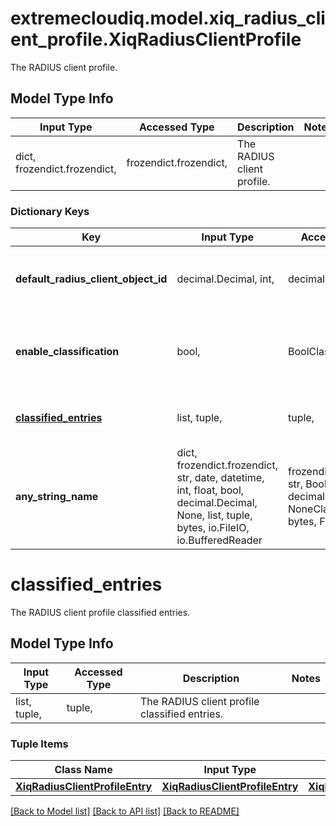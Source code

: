 # extremecloudiq.model.xiq_radius_client_profile.XiqRadiusClientProfile

The RADIUS client profile.

## Model Type Info
Input Type | Accessed Type | Description | Notes
------------ | ------------- | ------------- | -------------
dict, frozendict.frozendict,  | frozendict.frozendict,  | The RADIUS client profile. | 

### Dictionary Keys
Key | Input Type | Accessed Type | Description | Notes
------------ | ------------- | ------------- | ------------- | -------------
**default_radius_client_object_id** | decimal.Decimal, int,  | decimal.Decimal,  | The default RADIUS client object ID. | [optional] value must be a 64 bit integer
**enable_classification** | bool,  | BoolClass,  | The flag to enable classification entries on RADIUS client profile. | [optional] 
**[classified_entries](#classified_entries)** | list, tuple,  | tuple,  | The RADIUS client profile classified entries. | [optional] 
**any_string_name** | dict, frozendict.frozendict, str, date, datetime, int, float, bool, decimal.Decimal, None, list, tuple, bytes, io.FileIO, io.BufferedReader | frozendict.frozendict, str, BoolClass, decimal.Decimal, NoneClass, tuple, bytes, FileIO | any string name can be used but the value must be the correct type | [optional]

# classified_entries

The RADIUS client profile classified entries.

## Model Type Info
Input Type | Accessed Type | Description | Notes
------------ | ------------- | ------------- | -------------
list, tuple,  | tuple,  | The RADIUS client profile classified entries. | 

### Tuple Items
Class Name | Input Type | Accessed Type | Description | Notes
------------- | ------------- | ------------- | ------------- | -------------
[**XiqRadiusClientProfileEntry**](XiqRadiusClientProfileEntry.md) | [**XiqRadiusClientProfileEntry**](XiqRadiusClientProfileEntry.md) | [**XiqRadiusClientProfileEntry**](XiqRadiusClientProfileEntry.md) |  | 

[[Back to Model list]](../../README.md#documentation-for-models) [[Back to API list]](../../README.md#documentation-for-api-endpoints) [[Back to README]](../../README.md)

